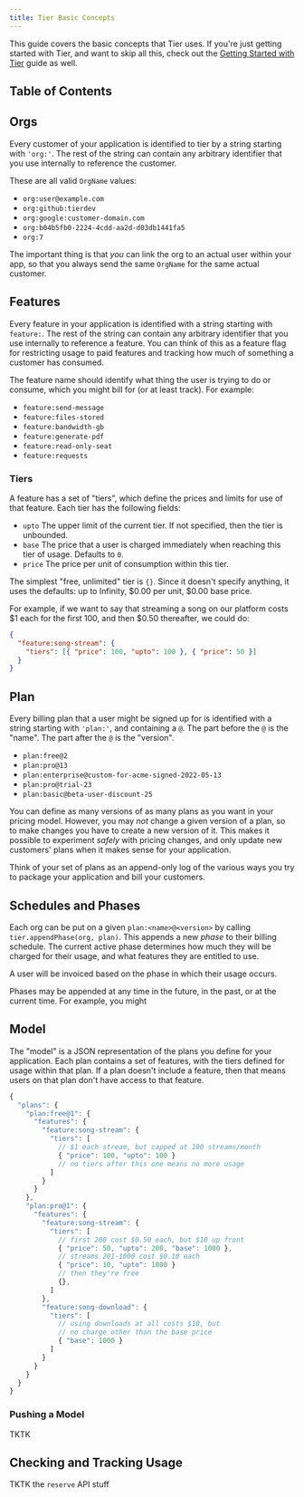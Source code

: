 ```yaml
---
title: Tier Basic Concepts
---
```


This guide covers the basic concepts that Tier uses.  If you're
just getting started with Tier, and want to skip all this, check
out the [Getting Started with Tier](getting-started) guide as
well.

## Table of Contents

## Orgs

Every customer of your application is identified to tier by a
string starting with `'org:'`. The rest of the string can
contain any arbitrary identifier that you use internally to
reference the customer.

These are all valid `OrgName` values:

- `org:user@example.com`
- `org:github:tierdev`
- `org:google:customer-domain.com`
- `org:b04b5fb0-2224-4cdd-aa2d-d03db1441fa5`
- `org:7`

The important thing is that _you_ can link the org to an actual
user within your app, so that you always send the same `OrgName`
for the same actual customer.

## Features

Every feature in your application is identified with a string
starting with `feature:`. The rest of the string can contain any
arbitrary identifier that you use internally to reference a
feature. You can think of this as a feature flag for restricting
usage to paid features and tracking how much of something a
customer has consumed.

The feature name should identify what thing the user is trying to
do or consume, which you might bill for (or at least track). For
example:

- `feature:send-message`
- `feature:files-stored`
- `feature:bandwidth-gb`
- `feature:generate-pdf`
- `feature:read-only-seat`
- `feature:requests`

### Tiers

A feature has a set of "tiers", which define the prices and
limits for use of that feature. Each tier has the following
fields:

- `upto` The upper limit of the current tier. If not specified,
  then the tier is unbounded.
- `base` The price that a user is charged immediately when
  reaching this tier of usage. Defaults to `0`.
- `price` The price per unit of consumption within this tier.

The simplest "free, unlimited" tier is `{}`. Since it doesn't
specify anything, it uses the defaults: up to Infinity, $0.00 per
unit, $0.00 base price.

For example, if we want to say that streaming a song on our
platform costs $1 each for the first 100, and then $0.50
thereafter, we could do:

```json
{
  "feature:song-stream": {
    "tiers": [{ "price": 100, "upto": 100 }, { "price": 50 }]
  }
}
```

## Plan

Every billing plan that a user might be signed up for is
identified with a string starting with `'plan:'`, and containing
a `@`. The part before the `@` is the "name". The part after
the `@` is the "version".

- `plan:free@2`
- `plan:pro@13`
- `plan:enterprise@custom-for-acme-signed-2022-05-13`
- `plan:pro@trial-23`
- `plan:basic@beta-user-discount-25`

You can define as many versions of as many plans as you want in
your pricing model. However, you may _not_ change a given
version of a plan, so to make changes you have to create a new
version of it. This makes it possible to experiment _safely_
with pricing changes, and only update new customers' plans when
it makes sense for your application.

Think of your set of plans as an append-only log of the various
ways you try to package your application and bill your customers.

## Schedules and Phases

Each org can be put on a given `plan:<name>@<version>` by calling
`tier.appendPhase(org, plan)`. This appends a new _phase_ to
their billing schedule. The current active phase determines how
much they will be charged for their usage, and what features they
are entitled to use.

A user will be invoiced based on the phase in which their usage
occurs.

Phases may be appended at any time in the future, in the past, or
at the current time. For example, you might

## Model

The "model" is a JSON representation of the plans you define for
your application. Each plan contains a set of features, with the
tiers defined for usage within that plan. If a plan doesn't
include a feature, then that means users on that plan don't have
access to that feature.

```js
{
  "plans": {
    "plan:free@1": {
      "features": {
        "feature:song-stream": {
          "tiers": [
            // $1 each stream, but capped at 100 streams/month
            { "price": 100, "upto": 100 }
            // no tiers after this one means no more usage
          ]
        }
      }
    },
    "plan:pro@1": {
      "features": {
        "feature:song-stream": {
          "tiers": [
            // first 200 cost $0.50 each, but $10 up front
            { "price": 50, "upto": 200, "base": 1000 },
            // streams 201-1000 cost $0.10 each
            { "price": 10, "upto": 1000 }
            // then they're free
            {},
          ]
        },
        "feature:song-download": {
          "tiers": [
            // using downloads at all costs $10, but
            // no charge other than the base price
            { "base": 1000 }
          ]
        }
      }
    }
  }
}
```

### Pushing a Model

TKTK

## Checking and Tracking Usage

TKTK the `reserve` API stuff
